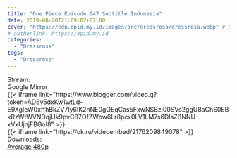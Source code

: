 ```yaml
---
title: "One Piece Episode 647 Subtitle Indonesia"
date: 2019-08-20T21:09:07+07:00
cover: "https://cdn.opid.my.id/images/arc/dressrosa/dressrosa.webp" # Optional, cover
# authorlink: https://opid.my.id
categories:
  - "Dressrosa"
tags:
  - "Dressrosa"
---
```

<div class="ui menu violet borderless inverted">
  <div class="header item active">
        Stream:
    </div>
  <a class="active item" data-tab="google">
    <i class="google drive icon"></i> Google
  </a>
  <a class="item nounderline" data-tab="mirror">
    <i class="odnoklassniki icon"></i> Mirror
  </a>
</div>
<div class="ui bottom attached tab segment active" style="border:0 !important;" data-tab="google">
{{< iframe link="https://www.blogger.com/video.g?token=AD6v5dxKw1wtLd-E9XgIeW0xffhBkZV7ly6IK2nNE0gQEqCas5FxwNSBzi00SVs2ggU8aChS0EBkRzWtWVNDqjUk9pvC87OfZWpw6Lr8pcx0LV1LM7s6DIsZl1NNU-xVxUjnjFBGoI8" >}}
</div>
<div class="ui bottom attached tab segment" style="border:0 !important;" data-tab="mirror">
{{< iframe link="https://ok.ru/videoembed/2176209849078" >}}
</div>
<div class="ui menu violet borderless inverted">
  <div class="header item active">
        Downloads:
    </div>
  <a class="item nounderline" href="https://ouo.io/M7qZY0" target="_blank" rel="dofollow"><i class="google drive icon"></i>
    Average 480p</a>
</div>